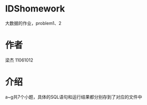 IDShomework
===========

大数据的作业，problem1、2

作者
===========
梁杰
11061012

介绍
===========
a~g共7个小题，具体的SQL语句和运行结果都分别存到了对应的文件中


